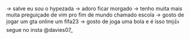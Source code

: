→ salve eu sou o hypezada
→ adoro ficar morgado 
→ tenho muita mais muita preguiçade de vim pro fim de mundo chamado escola
→ gosto de jogar um gta online um fifa23
→ gosto de joga uma bola
e é isso tmj👍
segue no insta @davies07_

